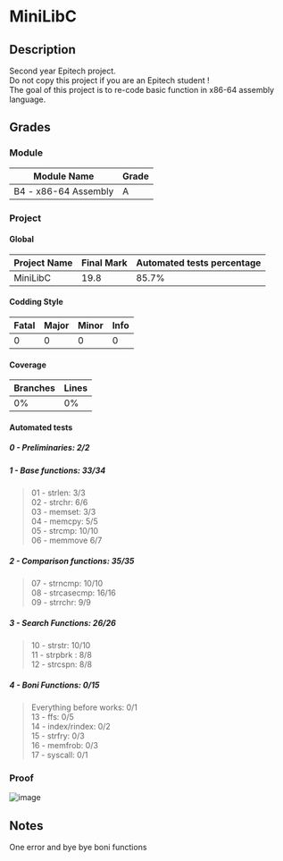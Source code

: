 # MiniLibC

## Description 

Second year Epitech project.\
Do not copy this project if you are an Epitech student !\
The goal of this project is to re-code basic function in x86-64 assembly language.

## Grades 

### Module 

Module Name | Grade
----------- | -----
B4 - x86-64 Assembly | A

### Project

#### Global

Project Name | Final Mark | Automated tests percentage
------------ | ---------- | --------------------------
MiniLibC | 19.8 | 85.7%

#### Codding Style

Fatal | Major | Minor | Info
----- | ----- | ----- | ----
0 | 0 | 0 | 0

#### Coverage

Branches | Lines
-------- | -----
0% | 0%

#### Automated tests

##### 0 - Preliminaries: 2/2

##### 1 - Base functions: 33/34
> 01 - strlen: 3/3\
> 02 - strchr: 6/6\
> 03 - memset: 3/3\
> 04 - memcpy: 5/5\
> 05 - strcmp: 10/10\
> 06 - memmove 6/7

##### 2 - Comparison functions: 35/35
> 07 - strncmp: 10/10\
> 08 - strcasecmp: 16/16\
> 09 - strrchr: 9/9

##### 3 - Search Functions: 26/26
> 10 - strstr: 10/10\
> 11 - strpbrk : 8/8\
> 12 - strcspn: 8/8

##### 4 - Boni Functions: 0/15
> Everything before works: 0/1\
> 13 - ffs: 0/5\
> 14 - index/rindex: 0/2\
> 15 - strfry: 0/3\
> 16 - memfrob: 0/3\
> 17 - syscall: 0/1

### Proof

![image](https://github.com/DonatNathan/minilibc/assets/91681379/241c5f66-e493-4101-b6de-54debadcc2ce)

## Notes

One error and bye bye boni functions
